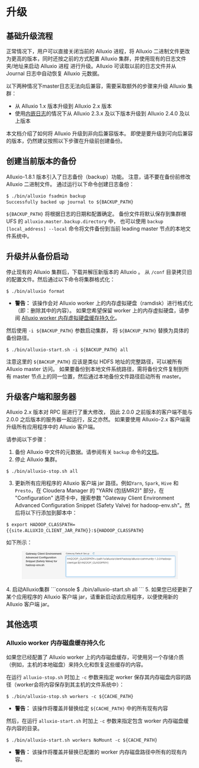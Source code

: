 # 升级

## 基础升级流程

正常情况下，用户可以直接关闭当前的 Alluxio 进程，将 Alluxio 二进制文件更改为更高的版本，同时还按之前的方式配置 Alluxio 集群，并使用现有的日志文件夹/地址来启动 Alluxio 进程
进行升级。Alluxio 可读取以前的日志文件并从 Journal 日志中自动恢复 Alluxio 元数据。

以下两种情况下master日志无法向后兼容，需要采取额外的步骤来升级 Alluxio 集群：

- 从 Alluxio 1.x 版本升级到 Alluxio 2.x 版本
- 使用[内嵌日志](../deploy/Running-Alluxio-On-a-HA-Cluster.md#选项1--基于raft的嵌入式日志)的情况下从 Alluxio 2.3.x 及以下版本升级到 Alluxio 2.4.0 及以上版本

本文档介绍了如何将 Alluxio 升级到非向后兼容版本。 即使是要升级到可向后兼容的版本，仍然建议按照以下步骤在升级前创建备份。

## 创建当前版本的备份

Alluxio-1.8.1 版本引入了日志备份（backup）功能。
注意，请不要在备份前修改 Alluxio 二进制文件。
通过运行以下命令创建日志备份：

```console
$ ./bin/alluxio fsadmin backup
Successfully backed up journal to ${BACKUP_PATH}
```

`${BACKUP_PATH}` 将根据日志的日期和配置确定。
备份文件将默认保存到集群根 UFS 的 `alluxio.master.backup.directory` 中，
也可以使用 `backup [local_address] --local` 命令将文件备份到当前 leading master 节点的本地文件系统中。

## 升级并从备份启动

停止现有的 Alluxio 集群后，下载并解压新版本的 Alluxio 。
从 `/conf` 目录拷贝旧的配置文件。然后通过以下命令将集群格式化：

```console
$ ./bin/alluxio format
```
- **警告：** 该操作会对 Alluxio worker 上的内存虚拟硬盘（ramdisk）进行格式化（即：删除其中的内容）。
如果您希望保留 worker 上的内存虚拟硬盘，请参阅
 [Alluxio worker 内存虚拟硬盘缓存持久化](#alluxio-worker-内存磁盘缓存持久化)。

然后使用 `-i ${BACKUP_PATH}` 参数启动集群，
将 `${BACKUP_PATH}` 替换为具体的备份路径。

```console
$ ./bin/alluxio-start.sh -i ${BACKUP_PATH} all
```

注意这里的 `${BACKUP_PATH}` 应该是类似 HDFS 地址的完整路径，可以被所有 Alluxio master 访问。
如果要备份到本地文件系统路径，需将备份文件复制到所有 master 节点上的同一位置，然后通过本地备份文件路径启动所有 master。

## 升级客户端和服务器

Alluxio 2.x 版本对 RPC 层进行了重大修改，
因此 2.0.0 之前版本的客户端不能与 2.0.0 之后版本的服务器一起运行，反之亦然。
如果要使用 Alluxio-2.x 客户端需升级所有应用程序中的 Alluxio 客户端。

请参阅以下步骤：
1. 备份 Alluxio 中文件的元数据。请参阅有关 `backup` 命令的[文档](../operation/Admin-CLI.md#backup--备份-)。
2. 停止 Alluxio 集群。
```console
$ ./bin/alluxio-stop.sh all
```
3. 更新所有应用程序的 Alluxio 客户端 jar 路径。例如`Yarn`, `Spark`, `Hive` 和 `Presto`，在 Cloudera Manager 的 "YARN (包括MR2)" 部分，在 "Configuration" 选项卡中，搜索参数 "Gateway Client Environment Advanced Configuration Snippet (Safety Valve) for hadoop-env.sh"。然后将以下行添加到脚本中：
```console
$ export HADOOP_CLASSPATH={{site.ALLUXIO_CLIENT_JAR_PATH}}:${HADOOP_CLASSPATH}
```
如下所示：
   <figure><img src="../.gitbook/assets/screenshot_cdh_compute_hadoop_classpath.png" alt=""><figcaption></figcaption></figure>
4. 启动Alluxio集群
```console
$ ./bin/alluxio-start.sh all
```
5. 如果您已经更新了某个应用程序的 Alluxio 客户端 jar，请重新启动该应用程序，以便使用新的 Alluxio 客户端 jar。

## 其他选项

### Alluxio worker 内存磁盘缓存持久化

如果您已经配置了 Alluxio worker 上的内存磁盘缓存，可使用另一个存储介质（例如，主机的本地磁盘）来持久化和恢复这些缓存的内容。

在运行 `alluxio-stop.sh` 时加上 `-c` 参数来指定 worker 保存其内存磁盘内容的路径（worker会将内容保存到其主机的文件系统中）：
```
$ ./bin/alluxio-stop.sh workers -c ${CACHE_PATH}
```
- **警告：** 该操作将覆盖并替换给定 `${CACHE_PATH}` 中的所有现有内容

然后，在运行 `alluxio-start.sh` 时加上 `-c` 参数来指定包含 worker 内存磁盘缓存内容的目录。
```
$ ./bin/alluxio-start.sh workers NoMount -c ${CACHE_PATH}
```
- **警告：** 该操作将覆盖并替换已配置的 worker 内存磁盘路径中所有的现有内容。
